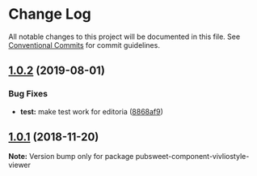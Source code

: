 # Change Log

All notable changes to this project will be documented in this file.
See [Conventional Commits](https://conventionalcommits.org) for commit guidelines.

<a name="1.0.2"></a>
## [1.0.2](https://gitlab.coko.foundation/editoria/editoria/compare/pubsweet-component-vivliostyle-viewer@1.0.1...pubsweet-component-vivliostyle-viewer@1.0.2) (2019-08-01)


### Bug Fixes

* **test:** make test work for editoria ([8868af9](https://gitlab.coko.foundation/editoria/editoria/commit/8868af9))




<a name="1.0.1"></a>
## [1.0.1](https://gitlab.coko.foundation/editoria/editoria/compare/pubsweet-component-vivliostyle-viewer@1.0.0...pubsweet-component-vivliostyle-viewer@1.0.1) (2018-11-20)




**Note:** Version bump only for package pubsweet-component-vivliostyle-viewer
